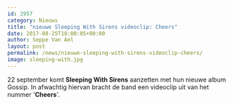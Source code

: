 ```yaml
---
id: 2957
category: Nieuws
title: "nieuwe Sleeping With Sirens videoclip: Cheers"
date: 2017-08-25T18:00:05+00:00
author: Seppe Van Ael
layout: post
permalink: /news/nieuwe-sleeping-with-sirens-videoclip-cheers/
image: sleeping-with.jpg
---
```

22 september komt **Sleeping With Sirens** aanzetten met hun nieuwe album Gossip. In afwachtig hiervan bracht de band een videoclip uit van het nummer '**Cheers**'.
